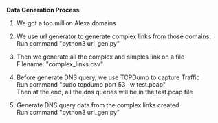 **Data Generation Process**

1.  We got a top million Alexa domains

2.  We use url generator to generate complex links from those domains:</br>
    Run command "python3 url_gen.py"
   
3.  Then we generate all the complex and simples link on a file</br>
    Filename: "complex_links.csv"
    
5.  Before generate DNS query, we use TCPDump to capture Traffic</br>
    Run command "sudo tcpdump port 53 -w test.pcap"</br>
    Then at the end, all the dns queries will be in the test.pcap file
    
4.  Generate DNS query data from the complex links created</br>
    Run command "python3 url_gen.py"
